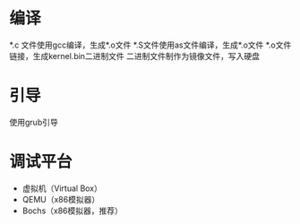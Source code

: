 编译
====

*.c 文件使用gcc编译，生成\*.o文件
*.S文件使用as文件编译，生成\*.o文件
*.o文件链接，生成kernel.bin二进制文件
二进制文件制作为镜像文件，写入硬盘


引导
====

使用grub引导



调试平台
=======

* 虚拟机（Virtual Box）
* QEMU（x86模拟器）
* Bochs（x86模拟器，推荐）
